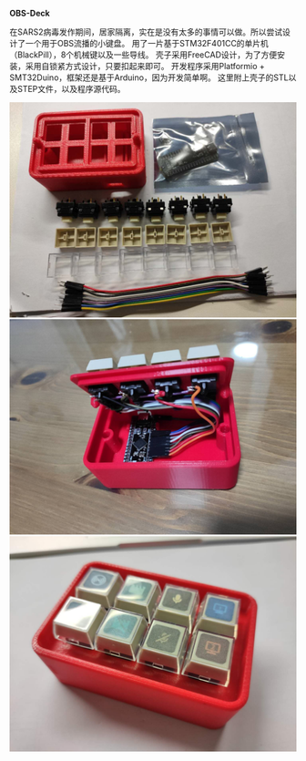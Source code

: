 
**OBS-Deck**

在SARS2病毒发作期间，居家隔离，实在是没有太多的事情可以做。所以尝试设计了一个用于OBS流播的小键盘。
用了一片基于STM32F401CC的单片机（BlackPill），8个机械键以及一些导线。
壳子采用FreeCAD设计，为了方便安装，采用自锁紧方式设计，只要扣起来即可。
开发程序采用Platformio + SMT32Duino，框架还是基于Arduino，因为开发简单啊。
这里附上壳子的STL以及STEP文件，以及程序源代码。

![alt text](pics/140951089.jpg "所用材料")
![alt text](pics/470265108.jpg "内部")
![alt text](pics/1128984394.jpg "完成品")